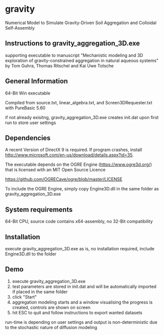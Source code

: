 # gravity


Numerical Model to Simulate Gravity-Driven Soil Aggregation and Colloidal Self-Assembly

Instructions to gravity_aggregation_3D.exe
------------------------------------------
supporting executable to manuscript "Mechanistic modeling and 3D exploration of gravity-constrained aggregation in natural aqueous systems" by Tom Guhra, Thomas Ritschel and Kai Uwe Totsche


General Information
-------------------
64-Bit Win executable

Compiled from source.txt, linear_algebra.txt, and Screen3DRequester.txt with PureBasic 5.60

if not already exisitng, gravity_aggregation_3D.exe creates init.dat upon first run to store user settings


Dependencies
------------

A recent Version of DirectX 9 is required. If program crashes, install http://www.microsoft.com/en-us/download/details.aspx?id=35.

The executable depends on the OGRE Engine (https://www.ogre3d.org/) that is licensed with an MIT Open Source Licence

https://github.com/OGRECave/ogre/blob/master/LICENSE

To include the OGRE Engine, simply copy Engine3D.dll in the same folder as gravity_aggregation_3D.exe 


System requirements
-------------------
64-Bit CPU, source code contains x64-assembly, no 32-Bit compatibility 


Installation
------------
execute gravity_aggregation_3D.exe as is, no installation required, include Engine3D.dll to the folder

Demo
----
1. execute gravity_aggregation_3D.exe
2. test parameters are stored in init.dat and will be automatically imported if placed in the same folder
3. click "Start"
4. aggregation modeling starts and a window visualising the progress is created, controls are shown on screen
5. hit ESC to quit and follow instructions to export wanted datasets

run-time is depending on user settings and output is non-deterministic due to the stochastic nature of diffusion modeling 
